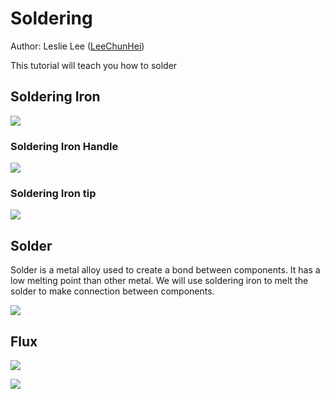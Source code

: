 # Soldering

Author: Leslie Lee ([LeeChunHei](https://github.com/LeeChunHei))

This tutorial will teach you how to solder

## Soldering Iron

![](https://github.com/hkust-smartcar/tutorials/raw/master/hardware/img/soldering_iron.jpg)

### Soldering Iron Handle

![](https://github.com/hkust-smartcar/tutorials/raw/master/hardware/img/soldering_iron_handle.jpg)

### Soldering Iron tip

![](https://github.com/hkust-smartcar/tutorials/raw/master/hardware/img/soldering_iron_tip.jpg)

## Solder

Solder is a metal alloy used to create a bond between components. It has a low melting point than other metal. We will use soldering iron to melt the solder to make connection between components.

![](https://github.com/hkust-smartcar/tutorials/raw/master/hardware/img/solder.jpg)

## Flux

![](https://github.com/hkust-smartcar/tutorials/raw/master/hardware/img/soft_flux.jpg)

![](https://github.com/hkust-smartcar/tutorials/raw/master/hardware/img/solid_flux.jpg)





